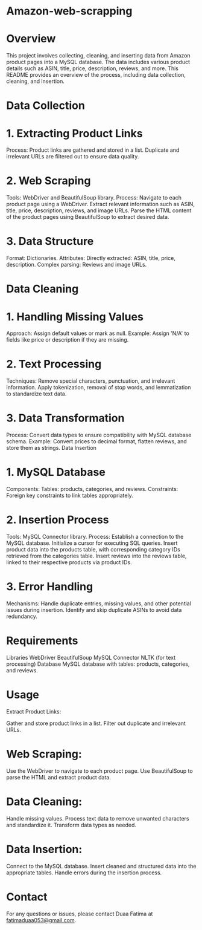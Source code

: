 # Amazon-web-scrapping
# Overview
This project involves collecting, cleaning, and inserting data from Amazon product pages into a MySQL database. The data includes various product details such as ASIN, title, price, description, reviews, and more. This README provides an overview of the process, including data collection, cleaning, and insertion.

# Data Collection
# 1. Extracting Product Links
Process:
Product links are gathered and stored in a list.
Duplicate and irrelevant URLs are filtered out to ensure data quality.
# 2. Web Scraping
Tools: WebDriver and BeautifulSoup library.
Process:
Navigate to each product page using a WebDriver.
Extract relevant information such as ASIN, title, price, description, reviews, and image URLs.
Parse the HTML content of the product pages using BeautifulSoup to extract desired data.
# 3. Data Structure
Format: Dictionaries.
Attributes:
Directly extracted: ASIN, title, price, description.
Complex parsing: Reviews and image URLs.
# Data Cleaning
# 1. Handling Missing Values
Approach:
Assign default values or mark as null.
Example: Assign 'N/A' to fields like price or description if they are missing.
# 2. Text Processing
Techniques:
Remove special characters, punctuation, and irrelevant information.
Apply tokenization, removal of stop words, and lemmatization to standardize text data.
# 3. Data Transformation
Process:
Convert data types to ensure compatibility with MySQL database schema.
Example: Convert prices to decimal format, flatten reviews, and store them as strings.
Data Insertion
# 1. MySQL Database
Components:
Tables: products, categories, and reviews.
Constraints: Foreign key constraints to link tables appropriately.
# 2. Insertion Process
Tools: MySQL Connector library.
Process:
Establish a connection to the MySQL database.
Initialize a cursor for executing SQL queries.
Insert product data into the products table, with corresponding category IDs retrieved from the categories table.
Insert reviews into the reviews table, linked to their respective products via product IDs.
# 3. Error Handling
Mechanisms:
Handle duplicate entries, missing values, and other potential issues during insertion.
Identify and skip duplicate ASINs to avoid data redundancy.
# Requirements
Libraries
WebDriver
BeautifulSoup
MySQL Connector
NLTK (for text processing)
Database
MySQL database with tables: products, categories, and reviews.
# Usage
Extract Product Links:

Gather and store product links in a list.
Filter out duplicate and irrelevant URLs.
# Web Scraping:

Use the WebDriver to navigate to each product page.
Use BeautifulSoup to parse the HTML and extract product data.
# Data Cleaning:

Handle missing values.
Process text data to remove unwanted characters and standardize it.
Transform data types as needed.
# Data Insertion:

Connect to the MySQL database.
Insert cleaned and structured data into the appropriate tables.
Handle errors during the insertion process.
# Contact
For any questions or issues, please contact Duaa Fatima at fatimaduaa053@gmail.com.

